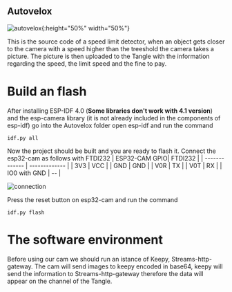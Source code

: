 ## Autovelox
![autovelox](https://github.com/elRaulito/Iotraffic-hackaton/blob/main/images/Pictures/autovelox.jpg?raw=true){:height="50%" width="50%"}

This is the source code of a speed limit detector, when an object gets closer to the camera with a speed higher than the treeshold the camera takes a picture.
The picture is then uploaded to the Tangle with the information regarding the speed, the limit speed and the fine to pay.

# Build an flash

After installing ESP-IDF 4.0 (**Some libraries don't work with 4.1 version**) and the esp-camera library (it is not already included in the components of esp-idf) go into the Autovelox folder open esp-idf and run the command
```
idf.py all
```

Now the project should be built and you are ready to flash it.
Connect the esp32-cam as follows with FTDI232
| ESP32-CAM GPIO| FTDI232 |
| ------------- | ------------- |
| 3V3           | VCC           |
| GND           | GND           |
| V0R           | TX           |
| V0T           | RX           |
| IO0 with GND   |  --          |

![connection](https://github.com/elRaulito/Iotraffic-hackaton/blob/main/images/AI/programming.jpg?raw=true)

Press the reset button on esp32-cam and run the command 

```
idf.py flash

```
# The software environment

Before using our cam we should run an istance of Keepy, Streams-http-gateway.
The cam will send images to keepy encoded in base64, keepy will send the information to Streams-http-gateway therefore the data will appear on the channel of the Tangle.
